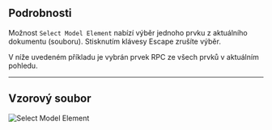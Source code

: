 ## Podrobnosti
Možnost `Select Model Element` nabízí výběr jednoho prvku z aktuálního dokumentu (souboru). Stisknutím klávesy Escape zrušíte výběr.

V níže uvedeném příkladu je vybrán prvek RPC ze všech prvků v aktuálním pohledu.
___
## Vzorový soubor

![Select Model Element](./Dynamo.Nodes.DSModelElementSelection_img.jpg)
